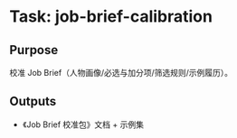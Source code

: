 # Task: job-brief-calibration

## Purpose

校准 Job Brief（人物画像/必选与加分项/筛选规则/示例履历）。

## Outputs

- 《Job Brief 校准包》文档 + 示例集
